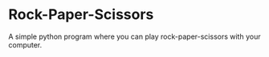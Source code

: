 # Rock-Paper-Scissors
A simple python program where you can play rock-paper-scissors with your computer.

